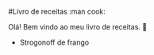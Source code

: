 #Livro de receitas :man cook:

Olá! Bem vindo ao meu livro de receitas. :wave:

 - Strogonoff de frango

